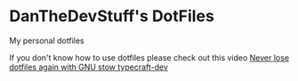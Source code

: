 # DanTheDevStuff's DotFiles

My personal dotfiles

If you don't know how to use dotfiles please check out this video [Never lose dotfiles again with GNU stow typecraft-dev](https://www.google.com/url?sa=t&rct=j&q=&esrc=s&source=web&cd=&cad=rja&uact=8&ved=2ahUKEwif5O2dt5-KAxXoQkEAHQx5IsMQwqsBegQIDBAF&url=https%3A%2F%2Fwww.youtube.com%2Fwatch%3Fv%3DNoFiYOqnC4o&usg=AOvVaw1rOFb3-bCo8VDsyoPrNkaI&opi=89978449)
